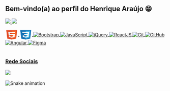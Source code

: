 ##  Bem-vindo(a) ao perfil do Henrique Araújo 😁

<div>
  <a href="https://github.com/henriquearaujo23">
  <img height="180em" src="https://github-readme-stats.vercel.app/api?username=henriquearaujo23&show_icons=true&theme=merko&include_all_commits=true&count_private=true"/>
  <img height="180em" src="https://github-readme-stats.vercel.app/api/top-langs/?username=henriquearaujo23&layout=compact&langs_count=6&theme=tokyonight"/>
</div>
<div style="display: inline_block"><br>
  <img align="center" alt="HTML" height="30" width="40" src="https://raw.githubusercontent.com/devicons/devicon/master/icons/html5/html5-original.svg ">
  <img align="center" alt="CSS" height="30" width="40" src="https://raw.githubusercontent.com/devicons/devicon/master/icons/css3/css3-original.svg ">
  <img align="center" alt="Bootstrap" height="30" width="40" src="https://cdn.worldvectorlogo.com/logos/bootstrap-5-1.svg">
  <img align="center" alt="JavaScript" height="30" width="40" src="https://cdn.jsdelivr.net/gh/devicons/devicon/icons/javascript/javascript-plain.svg">
  <img align="center" alt="jQuery" height="30" width="40" src="https://cdn.jsdelivr.net/gh/devicons/devicon/icons/jquery/jquery-original-wordmark.svg">
  <img align="center" alt="ReactJS" height="30" width="40" src="https://cdn.jsdelivr.net/gh/devicons/devicon/icons/react/react-original-wordmark.svg">
  <img align="center" alt="Git" height="30" width="40" src="https://cdn.worldvectorlogo.com/logos/git.svg">
  <img align="center" alt="GitHub" height="30" width="40" src="https://cdn.worldvectorlogo.com/logos/github-icon.svg">  
  <img align="center" alt="Angular" height="30" width="40" src="https://cdn.worldvectorlogo.com/logos/angular-icon-1.svg">
  <img align="center" alt="Figma" height="30" width="40" src="https://www.vectorlogo.zone/logos/figma/figma-icon.svg">
</div>
 
<br>
 
  ### Rede Sociais
 
<div>  
  <a href="https://www.linkedin.com/in/henriquearaujo98" target="_blank"><img src="https://img.shields.io/badge/-LinkedIn-%230077B5?style=for-the-          badge&logo=linkedin&logoColor=white" target=" _blank"></a>
  
  ![Snake animation](https://github.com/henriquearaujo23/henriquearaujo23/blob/output/github-contribution-grid-snake.svg)
  
</div>
